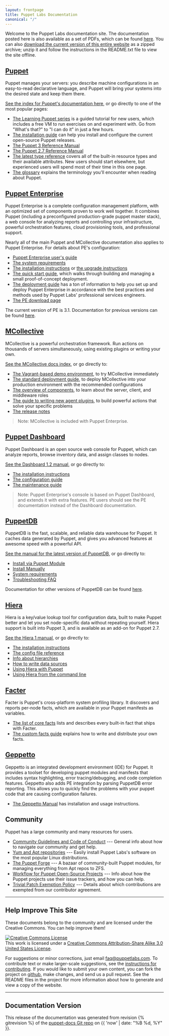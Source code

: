 ```yaml
---
layout: frontpage
title: Puppet Labs Documentation
canonical: "/"
---
```


Welcome to the Puppet Labs documentation site. The documentation posted here is also available as a set of PDFs, which can be found [here](http://info.puppetlabs.com/download-pdfs.html). You can also [download the current version of this entire website](./puppetdocs-latest.tar.gz) as a zipped archive; unzip it and follow the instructions in the README.txt file to view the site offline.

[Puppet](/puppet)
-----

Puppet manages your servers: you describe machine configurations in an easy-to-read declarative language, and Puppet will bring your systems into the desired state and keep them there.

[See the index for Puppet's documentation here](/puppet), or go directly to one of the most popular pages:

- [The Learning Puppet series](/learning) is a guided tutorial for new users, which includes a free VM to run exercises on and experiment with. Go from "What's that?" to "I can do it" in just a few hours.
- [The installation guide](/guides/installation.html) can help you install and configure the current open-source Puppet releases.
- [The Puppet 3 Reference Manual](/puppet/3/reference)
- [The Puppet 2.7 Reference Manual](/puppet/2.7/reference)
- [The latest type reference](/references/latest/type.html) covers all of the built-in resource types and their available attributes. New users should start elsewhere, but experienced users will spend most of their time in this one page.
- [The glossary](/references/glossary.html) explains the terminology you'll encounter when reading about Puppet.


[Puppet Enterprise](/pe/latest)
-----

Puppet Enterprise is a complete configuration management platform, with an optimized set of components proven to work well together. It combines Puppet (including a preconfigured production-grade puppet master stack), a web console for analyzing reports and controlling your infrastructure, powerful orchestration features, cloud provisioning tools, and professional support.

Nearly all of the main Puppet and MCollective documentation also applies to Puppet Enterprise. For details about PE's configuration:

- [Puppet Enterprise user's guide](/pe/latest/)
- [The system requirements](/pe/latest/install_system_requirements.html)
- [The installation instructions](/pe/latest/install_basic.html) or [the upgrade instructions](/pe/latest/install_upgrading.html)
- [The quick start guide](/pe/latest/quick_start.html), which walks through building and managing a small proof-of-concept deployment.
- [The deployment guide](./guides/deployment_guide/index.html) has a ton of information to help you set up and deploy Puppet Enterprise in accordance with the best practices and methods used by Puppet Labs' professional services engineers.
- [The PE download page](http://info.puppetlabs.com/download-pe.html)

The current version of PE is 3.1. Documentation for previous versions can be found [here](/pe/index.html).

[MCollective](/mcollective)
-----

MCollective is a powerful orchestration framework. Run actions on thousands of servers simultaneously, using existing plugins or writing your own.

[See the MCollective docs index](/mcollective/), or go directly to:

- [The Vagrant-based demo environment](/mcollective/deploy/demo.html), to try MCollective immediately
- [The standard deployment guide](/mcollective/deploy/standard.html), to deploy MCollective into your production environment with the recommended configurations
- [The overview of components](/mcollective/overview_components.html), to learn about the server, client, and middleware roles
- [The guide to writing new agent plugins](/mcollective/simplerpc/), to build powerful actions that solve your specific problems
- [The release notes](/mcollective/releasenotes.html)

> Note: MCollective is included with Puppet Enterprise.

[Puppet Dashboard](/dashboard/manual/1.2)
-----

Puppet Dashboard is an open source web console for Puppet, which can analyze reports, browse inventory data, and assign classes to nodes.

[See the Dashboard 1.2 manual](/dashboard/manual/1.2), or go directly to:

* [The installation instructions](/dashboard/manual/1.2/bootstrapping.html)
* [The configuration guide](/dashboard/manual/1.2/configuring.html)
* [The maintenance guide](/dashboard/manual/1.2/maintaining.html)

> Note: Puppet Enterprise's console is based on Puppet Dashboard, and extends it with extra features. PE users should see the PE documentation instead of the Dashboard documentation.

[PuppetDB](/puppetdb/latest)
-----

PuppetDB is the fast, scalable, and reliable data warehouse for Puppet. It caches data generated by Puppet, and gives you advanced features at awesome speed with a powerful API.

[See the manual for the latest version of PuppetDB](/puppetdb/latest), or go directly to:

* [Install via Puppet Module](/puppetdb/latest/install_via_module.html)
* [Install Manually](/puppetdb/latest/install_from_packages.html)
* [System requirements](/puppetdb/latest/index.html#system-requirements)
* [Troubleshooting FAQ](/puppetdb/latest/puppetdb-faq.html)

Documentation for other versions of PuppetDB can be found [here](/puppetdb).

[Hiera](/hiera/1)
-----

Hiera is a key/value lookup tool for configuration data, built to make Puppet better and let you set node-specific data without repeating yourself. Hiera support is built into Puppet 3, and is available as an add-on for Puppet 2.7.

[See the Hiera 1 manual](/hiera/1), or go directly to:

* [The installation instructions](/hiera/1/installing.html)
* [The config file reference](/hiera/1/configuring.html)
* [Info about hierarchies](/hiera/1/hierarchy.html)
* [How to write data sources](/hiera/1/data_sources.html)
* [Using Hiera with Puppet](/hiera/1/puppet.html)
* [Using Hiera from the command line](/hiera/1/command_line.html)


[Facter](/facter/1.6/core_facts.html)
-----

Facter is Puppet's cross-platform system profiling library. It discovers and reports per-node facts, which are available in your Puppet manifests as variables.

* [The list of core facts](/facter/1.6/core_facts.html) lists and describes every built-in fact that ships with Facter.
* [The custom facts guide](/guides/custom_facts.html) explains how to write and distribute your own facts.


[Geppetto](/geppetto/4.0/index.html)
-----

Geppetto is an integrated development environment (IDE) for Puppet. It provides a toolset for developing puppet modules and manifests that includes syntax highlighting, error tracing/debugging, and code completion features. Geppetto also adds PE integration by parsing PuppetDB error reporting. This allows you to quickly find the problems with your puppet code that are causing configuration failures.

* [The Geppetto Manual](/geppetto/4.0/index.html) has installation and usage instructions.

Community
-----

Puppet has a large community and many resources for users.

- [Community Guidelines and Code of Conduct](/community/community_guidelines.html) --- General info about how to navigate our community and get help.
- [Yum and Apt repositories](/guides/puppetlabs_package_repositories.html) --- Easily install Puppet Labs's software on the most popular Linux distributions.
- [The Puppet Forge](http://forge.puppetlabs.com) --- A bazaar of community-built Puppet modules, for managing everything from Apt repos to ZFS.
- [Workflow for Puppet Open-Source Projects](/community/puppet_projects_workflow.html) --- Info about how the Puppet projects use their issue trackers, and how you can help.
- [Trivial Patch Exemption Policy](/community/trivial_patch_exemption.html) --- Details about which contributions are exempted from our contributor agreement.



* * *

Help Improve This Site
----------------------

These documents belong to the community and are licensed under the Creative Commons. You can help improve them!

<a rel="license" href="http://creativecommons.org/licenses/by-sa/3.0/us/"><img alt="Creative Commons License" style="border-width:0" src="http://i.creativecommons.org/l/by-sa/3.0/us/88x31.png" /></a><br />This work is licensed under a <a rel="license" href="http://creativecommons.org/licenses/by-sa/3.0/us/">Creative Commons Attribution-Share Alike 3.0 United States License</a>.

For suggestions or minor corrections, just email <faq@puppetlabs.com>. To contribute text or make larger-scale suggestions, see the [instructions for contributing](./contribute.html).  If you would like to submit your own content, you can fork the project on <A HREF="http://github.com/puppetlabs/puppet-docs">github</A>, make changes, and send us a pull request.  See the README files in the project for more information about how to generate and view a copy of the website.


* * *

Documentation Version
---------------------

This release of the documentation was generated from revision {% gitrevision %} of the [puppet-docs Git repo](http://github.com/puppetlabs/puppet-docs) on {{ 'now' | date: "%B %d, %Y" }}.
<!-- This used to be hardcoded as the sha of "master", since shenanigans with the "release" branch made HEAD unreliable. But now we can accurately call out the source version even when generating from a topic branch. -->
